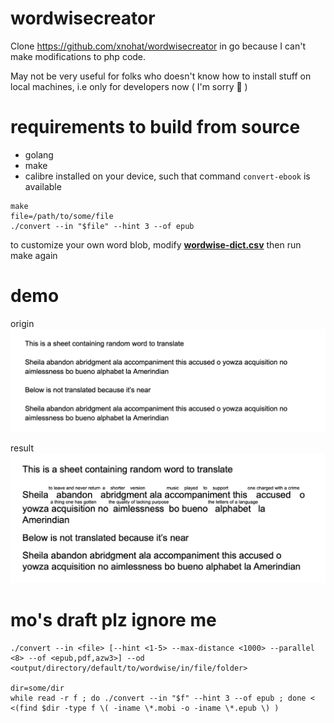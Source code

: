 # wordwisecreator

Clone https://github.com/xnohat/wordwisecreator in go because I can't make modifications to php code.

May not be very useful for folks who doesn't know how to install stuff on local machines, i.e only for developers now ( I'm sorry 🥲 )

# requirements to build from source

- golang
- make
- calibre installed on your device, such that command `convert-ebook` is available

```
make
file=/path/to/some/file
./convert --in "$file" --hint 3 --of epub
```

to customize your own word blob, modify **[wordwise-dict.csv](wordwise-dict.csv)** then run make again

# demo

origin
![1704626107057](image/README/1704626107057.png)

result![1704626025388](image/README/1704626025388.png)

# mo's draft plz ignore me

```
./convert --in <file> [--hint <1-5> --max-distance <1000> --parallel <8> --of <epub,pdf,azw3>] --od <output/directory/default/to/wordwise/in/file/folder>

dir=some/dir
while read -r f ; do ./convert --in "$f" --hint 3 --of epub ; done < <(find $dir -type f \( -iname \*.mobi -o -iname \*.epub \) )

```
